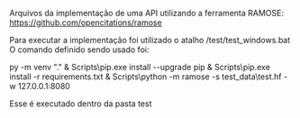 Arquivos da implementação de uma API utilizando a ferramenta RAMOSE: https://github.com/opencitations/ramose

Para executar a implementação foi utilizado o atalho /test/test_windows.bat
O comando definido sendo usado foi:

py -m venv "." & Scripts\pip.exe install --upgrade pip & Scripts\pip.exe install -r requirements.txt & Scripts\python -m ramose -s test_data\test.hf -w 127.0.0.1:8080

Esse é executado dentro da pasta test

